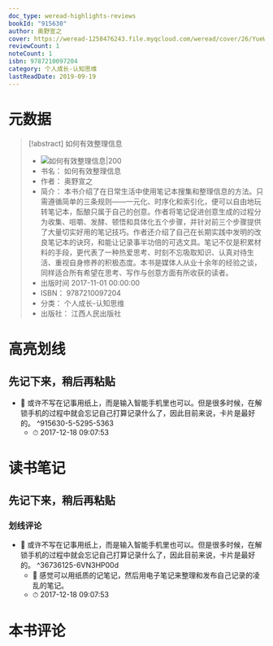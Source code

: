 ```yaml
---
doc_type: weread-highlights-reviews
bookId: "915630"
author: 奥野宣之
cover: https://weread-1258476243.file.myqcloud.com/weread/cover/26/YueWen_915630/t7_YueWen_915630.jpg
reviewCount: 1
noteCount: 1
isbn: 9787210097204
category: 个人成长-认知思维
lastReadDate: 2019-09-19
---
```

# 元数据
> [!abstract] 如何有效整理信息
> - ![ 如何有效整理信息|200](https://weread-1258476243.file.myqcloud.com/weread/cover/26/YueWen_915630/t7_YueWen_915630.jpg)
> - 书名： 如何有效整理信息
> - 作者： 奥野宣之
> - 简介： 本书介绍了在日常生活中使用笔记本搜集和整理信息的方法。只需遵循简单的三条规则——一元化、时序化和索引化，便可以自由地玩转笔记本，酝酿只属于自己的创意。作者将笔记促进创意生成的过程分为收集、咀嚼、发酵、顿悟和具体化五个步骤，并针对前三个步骤提供了大量切实好用的笔记技巧。作者还介绍了自己在长期实践中发明的改良笔记本的诀窍，和能让记录事半功倍的可选文具。笔记不仅是积累材料的手段，更代表了一种热爱思考、时刻不忘吸取知识、认真对待生活、重视自身修养的积极态度。本书是媒体人从业十余年的经验之谈，同样适合所有希望在思考、写作与创意方面有所收获的读者。
> - 出版时间 2017-11-01 00:00:00
> - ISBN： 9787210097204
> - 分类： 个人成长-认知思维
> - 出版社： 江西人民出版社

# 高亮划线

## 先记下来，稍后再粘贴


- 📌 或许不写在记事用纸上，而是输入智能手机里也可以。但是很多时候，在解锁手机的过程中就会忘记自己打算记录什么了，因此目前来说，卡片是最好的。 ^915630-5-5295-5363
    - ⏱ 2017-12-18 09:07:53 
# 读书笔记

## 先记下来，稍后再粘贴

### 划线评论
- 📌 或许不写在记事用纸上，而是输入智能手机里也可以。但是很多时候，在解锁手机的过程中就会忘记自己打算记录什么了，因此目前来说，卡片是最好的。  ^36736125-6VN3HP00d
    - 💭 感觉可以用纸质的记笔记，然后用电子笔记来整理和发布自己记录的凌乱的笔记。
    - ⏱ 2017-12-18 09:07:53
   
# 本书评论
